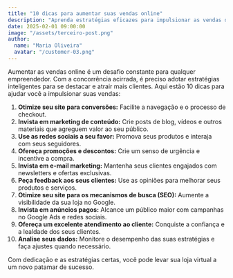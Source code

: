 ```yaml
---
title: "10 dicas para aumentar suas vendas online"
description: "Aprenda estratégias eficazes para impulsionar as vendas da sua loja virtual e alcançar mais clientes."
date: 2025-02-01 09:00:00
image: "/assets/terceiro-post.png"
author:
  name: "Maria Oliveira"
  avatar: "/customer-03.png"
---
```


Aumentar as vendas online é um desafio constante para qualquer empreendedor. Com a concorrência acirrada, é preciso adotar estratégias inteligentes para se destacar e atrair mais clientes. Aqui estão 10 dicas para ajudar você a impulsionar suas vendas:

1.  **Otimize seu site para conversões:** Facilite a navegação e o processo de checkout.
2.  **Invista em marketing de conteúdo:** Crie posts de blog, vídeos e outros materiais que agreguem valor ao seu público.
3.  **Use as redes sociais a seu favor:** Promova seus produtos e interaja com seus seguidores.
4.  **Ofereça promoções e descontos:** Crie um senso de urgência e incentive a compra.
5.  **Invista em e-mail marketing:** Mantenha seus clientes engajados com newsletters e ofertas exclusivas.
6.  **Peça feedback aos seus clientes:** Use as opiniões para melhorar seus produtos e serviços.
7.  **Otimize seu site para os mecanismos de busca (SEO):** Aumente a visibilidade da sua loja no Google.
8.  **Invista em anúncios pagos:** Alcance um público maior com campanhas no Google Ads e redes sociais.
9.  **Ofereça um excelente atendimento ao cliente:** Conquiste a confiança e a lealdade dos seus clientes.
10. **Analise seus dados:** Monitore o desempenho das suas estratégias e faça ajustes quando necessário.

Com dedicação e as estratégias certas, você pode levar sua loja virtual a um novo patamar de sucesso.

